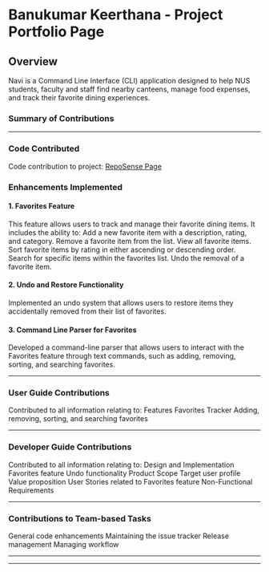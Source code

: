 # Banukumar Keerthana - Project Portfolio Page

## Overview
Navi is a Command Line Interface (CLI) application designed to help NUS students, faculty and staff
find nearby canteens, manage food expenses, and track their favorite dining experiences.

### Summary of Contributions
___
### Code Contributed
Code contribution to project:
[RepoSense Page](https://nus-cs2113-ay2425s2.github.io/tp-dashboard/?search=KeerthanaBanukumar&sort=groupTitle&sortWithin=title&timeframe=commit&mergegroup=&groupSelect=groupByRepos&breakdown=true&checkedFileTypes=docs~functional-code~test-code~other&since=2025-02-21&tabOpen=true&tabType=authorship&tabAuthor=KeerthanaBanukumar&tabRepo=AY2425S2-CS2113-W12-2%2Ftp%5Bmaster%5D&authorshipIsMergeGroup=false&authorshipFileTypes=docs~functional-code~test-code~other&authorshipIsBinaryFileTypeChecked=false&authorshipIsIgnoredFilesChecked=false&authorshipSortBy=linesOfCode)

### Enhancements Implemented
#### 1. Favorites Feature
This feature allows users to track and manage their favorite dining items. It includes the ability to:
Add a new favorite item with a description, rating, and category.
Remove a favorite item from the list.
View all favorite items.
Sort favorite items by rating in either ascending or descending order.
Search for specific items within the favorites list.
Undo the removal of a favorite item.

#### 2. Undo and Restore Functionality
Implemented an undo system that allows users to restore items they accidentally removed from their list of favorites. 

#### 3. Command Line Parser for Favorites
Developed a command-line parser that allows users to interact with the Favorites feature through text commands, such as
adding, removing, sorting, and searching favorites.
___
### User Guide Contributions
Contributed to all information relating to:
Features
Favorites Tracker
Adding, removing, sorting, and searching favorites
___
### Developer Guide Contributions
Contributed to all information relating to:
Design and Implementation
Favorites feature
Undo functionality
Product Scope
Target user profile
Value proposition
User Stories related to Favorites feature
Non-Functional Requirements
___
### Contributions to Team-based Tasks
General code enhancements
Maintaining the issue tracker
Release management
Managing workflow

___

___
